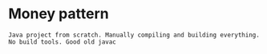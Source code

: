 # Money pattern
    Java project from scratch. Manually compiling and building everything. No build tools. Good old javac 

